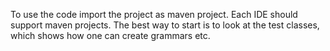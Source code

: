 To use the code import the project as maven project. Each IDE should support maven projects. The best way to start is to look at the test classes, which shows how one can create grammars etc.